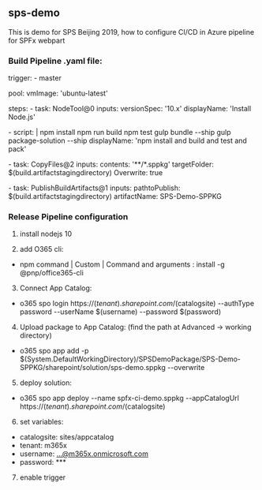 ## sps-demo

This is demo for SPS Beijing 2019, how to configure CI/CD in Azure pipeline for SPFx webpart


### Build Pipeline .yaml file:

trigger:
\- master

pool:
  vmImage: 'ubuntu-latest'

steps:
\- task: NodeTool@0
  inputs:
    versionSpec: '10.x'
  displayName: 'Install Node.js'

\- script: |
    npm install
    npm run build
    npm test
    gulp bundle --ship
    gulp package-solution --ship
  displayName: 'npm install and build and test and pack'

\- task: CopyFiles@2
  inputs: 
    contents: '**/*.sppkg'
    targetFolder: $(build.artifactstagingdirectory)
    Overwrite: true

\- task: PublishBuildArtifacts@1
  inputs:
    pathtoPublish: $(build.artifactstagingdirectory)
    artifactName: SPS-Demo-SPPKG


### Release Pipeline configuration

1. install nodejs 10

2. add O365 cli: 
- npm command | Custom | Command and arguments : install -g @pnp/office365-cli

3. Connect App Catalog: 
 - o365 spo login https://$(tenant).sharepoint.com/$(catalogsite) --authType password --userName $(username) --password $(password)
 
4. Upload package to App Catalog: (find the path at Advanced -> working directory) 
 - o365 spo app add -p $(System.DefaultWorkingDirectory)/SPSDemoPackage/SPS-Demo-SPPKG/sharepoint/solution/sps-demo.sppkg --overwrite
 
5. deploy solution: 
 - o365 spo app deploy --name spfx-ci-demo.sppkg --appCatalogUrl https://$(tenant).sharepoint.com/$(catalogsite)

6. set variables:

 - catalogsite: sites/appcatalog
 - tenant: m365x
 - username: ...@m365x.onmicrosoft.com
 - password: ***

7. enable trigger
